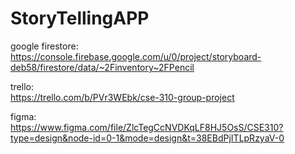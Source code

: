 # StoryTellingAPP

google firestore:  
https://console.firebase.google.com/u/0/project/storyboard-deb58/firestore/data/~2Finventory~2FPencil

trello:  
https://trello.com/b/PVr3WEbk/cse-310-group-project

figma:  
https://www.figma.com/file/ZlcTegCcNVDKqLF8HJ5OsS/CSE310?type=design&node-id=0-1&mode=design&t=38EBdPjITLpRzyaV-0

